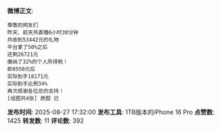 **微博正文**: 
```
尊敬的网友们
昨天、前天共直播6小时30分钟
共收到53442元的礼物
平台拿了50%之后
还剩26721元
缴纳了32%的个人所得税！
即8550元后
实际到手18171元
实际到手比例34%
再次感谢各位总的支持！
[组图共4张] 原图 已
```
**发布时间**: 2025-08-27 17:32:00
**发布工具**: 1TB版本的iPhone 16 Pro
**点赞数**: 1425
**转发数**: 11
**评论数**: 392
